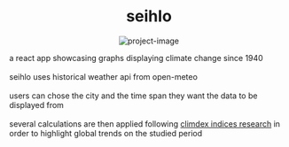 <h1 align="center" id="title">seihlo</h1>

<p align="center"><img src="https://socialify.git.ci/rh-el/seihlo/image?font=Rokkitt&amp;language=1&amp;name=1&amp;owner=1&amp;pattern=Charlie%20Brown&amp;theme=Dark" alt="project-image"></p>

<p id="description">a react app showcasing graphs displaying climate change since 1940 <br><br> 
  seihlo uses historical weather api from open-meteo <br><br>
  users can chose the city and the time span they want the data to be displayed from <br><br> 
  several calculations are then applied following <a href="https://www.climdex.org/learn/indices/" target="_blank">climdex indices research</a> in order to highlight global trends on the studied period<br><br></p>
